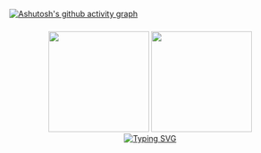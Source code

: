 [![Ashutosh's github activity graph](https://activity-graph.herokuapp.com/graph?username=xpboosting&theme=tokyo-night)](https://github.com/ashutosh00710/github-readme-activity-graph)

###

<div align="center">
  <img height="180em" src="https://github-readme-stats.vercel.app/api?username=xpboosting&show_icons=true&theme=transparent&include_all_commits=true&count_private=true"/>
  <img height="180em" src="https://github-readme-stats.vercel.app/api/top-langs/?username=KennedyReisz&layout=compact&theme=transparent"/>
  
  <div align=center>
<a href="https://git.io/typing-svg"><img src="https://readme-typing-svg.demolab.com?font=Roboto&pause=1000&color=blue&center=true&width=435&lines=Discord" alt="Typing SVG" /></a>
</div>
